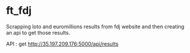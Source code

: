 # ft_fdj

Scrapping loto and euromillions results from fdj website and then creating an api to get those results.

API : get http://35.197.209.176:5000/api/results
